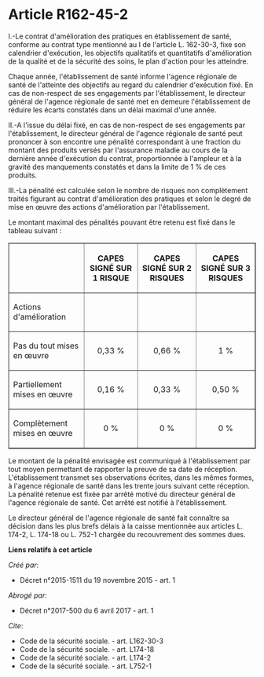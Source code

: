 # Article R162-45-2

I.-Le contrat d'amélioration des pratiques en établissement de santé, conforme au contrat type mentionné au I de l'article L.
162-30-3, fixe son calendrier d'exécution, les objectifs qualitatifs et quantitatifs d'amélioration de la qualité et de la
sécurité des soins, le plan d'action pour les atteindre. 

Chaque année, l'établissement de santé informe l'agence régionale de santé de l'atteinte des objectifs au regard du
calendrier d'exécution fixé. En cas de non-respect de ses engagements par l'établissement, le directeur général de l'agence
régionale de santé met en demeure l'établissement de réduire les écarts constatés dans un délai maximal d'une année. 

II.-A l'issue du délai fixé, en cas de non-respect de ses engagements par l'établissement, le directeur général de l'agence
régionale de santé peut prononcer à son encontre une pénalité correspondant à une fraction du montant des produits versés par
l'assurance maladie au cours de la dernière année d'exécution du contrat, proportionnée à l'ampleur et à la gravité des
manquements constatés et dans la limite de 1 % de ces produits. 

III.-La pénalité est calculée selon le nombre de risques non complètement traités figurant au contrat d'amélioration des
pratiques et selon le degré de mise en œuvre des actions d'amélioration par l'établissement. 

Le montant maximal des pénalités pouvant être retenu est fixé dans le tableau suivant : 

<table border="1">
  <tbody>
    <tr>
      <th>
      </th><th>

CAPES SIGNÉ SUR 1 RISQUE 

</th>
      <th>

CAPES SIGNÉ SUR 2 RISQUES 

</th>
      <th>

CAPES SIGNÉ SUR 3 RISQUES 

</th>
    </tr>
    <tr>
      <td align="left">

Actions d'amélioration 

</td>
      <td align="left">
      </td><td align="left">
      </td><td align="left">
    </td></tr>
    <tr>
      <td align="left">

Pas du tout mises en œuvre 

</td>
      <td align="center">

0,33 % 

</td>
      <td align="center">

0,66 % 

</td>
      <td align="center">

1 % 

</td>
    </tr>
    <tr>
      <td align="left">

Partiellement mises en œuvre 

</td>
      <td align="center">

0,16 % 

</td>
      <td align="center">

0,33 % 

</td>
      <td align="center">

0,50 % 

</td>
    </tr>
    <tr>
      <td align="left">

Complètement mises en œuvre 

</td>
      <td align="center">

0 % 

</td>
      <td align="center">

0 % 

</td>
      <td align="center">

0 % 

</td>
    </tr>
  </tbody>
</table>

Le montant de la pénalité envisagée est communiqué à l'établissement par tout moyen permettant de rapporter la preuve de sa
date de réception. L'établissement transmet ses observations écrites, dans les mêmes formes, à l'agence régionale de santé
dans les trente jours suivant cette réception. La pénalité retenue est fixée par arrêté motivé du directeur général de
l'agence régionale de santé. Cet arrêté est notifié à l'établissement. 

Le directeur général de l'agence régionale de santé fait connaître sa décision dans les plus brefs délais à la caisse
mentionnée aux articles L. 174-2, L. 174-18 ou L. 752-1 chargée du recouvrement des sommes dues.

**Liens relatifs à cet article**

_Créé par_:

  - Décret n°2015-1511 du 19 novembre 2015 - art. 1

_Abrogé par_:

  - Décret n°2017-500 du 6 avril 2017 - art. 1

_Cite_:

  - Code de la sécurité sociale. - art. L162-30-3
  - Code de la sécurité sociale. - art. L174-18
  - Code de la sécurité sociale. - art. L174-2
  - Code de la sécurité sociale. - art. L752-1

